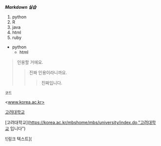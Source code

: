 ***Markdown 실습***

1. python
2. R
3. java
5. html
4. ruby
* python
  * html

> 인용할 거에요.
>> 진짜 인용이라니까요.
>>> 진짜입니다.

`코드`

<www.korea.ac.kr>

[고려대학교](www.korea.ac.kr)

[고려대학교](https://korea.ac.kr/mbshome/mbs/university/index.do,"고려대학교 입니다")

![링크 텍스트](
